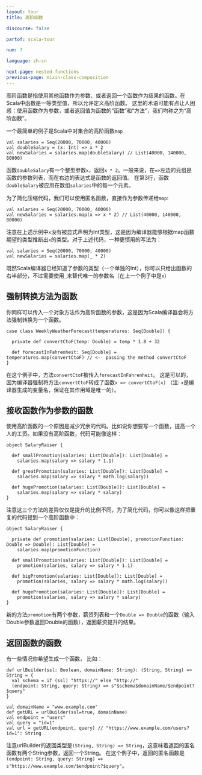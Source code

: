 ```yaml
---
layout: tour
title: 高阶函数

discourse: false

partof: scala-tour

num: 7

language: zh-cn

next-page: nested-functions
previous-page: mixin-class-composition
---
```


高阶函数是指使用其他函数作为参数、或者返回一个函数作为结果的函数。在Scala中函数是一等类型值，所以允许定义高阶函数。
这里的术语可能有点让人困惑：使用函数作为参数，或者返回值为函数的“函数”和“方法”，我们均称之为“高阶函数”。

一个最简单的例子是Scala中对集合的高阶函数`map`
```
val salaries = Seq(20000, 70000, 40000)
val doubleSalary = (x: Int) => x * 2
val newSalaries = salaries.map(doubleSalary) // List(40000, 140000, 80000)
```
函数`doubleSalary`有一个整型参数`x`，返回`x * 2`。一般来说，在`=>`左边的元组是函数的参数列表，而在右边的表达式是函数的返回值。
在第3行，函数`doubleSalary`被应用在数组`salaries`中的每一个元素。

为了简化压缩代码，我们可以使用匿名函数，直接作为参数传递给`map`:
```
val salaries = Seq(20000, 70000, 40000)
val newSalaries = salaries.map(x => x * 2) // List(40000, 140000, 80000)
```
注意在上述示例中`x`没有被显式声明为Int类型，这是因为编译器能够根据map函数期望的类型推断出`x`的类型。对于上述代码，一种更惯用的写法为：
```tut
val salaries = Seq(20000, 70000, 40000)
val newSalaries = salaries.map(_ * 2)
```
既然Scala编译器已经知道了参数的类型（一个单独的Int），你可以只给出函数的右半部分，不过需要使用`_`来替代唯一的参数名（在上一个例子中是`x`）

## 强制转换方法为函数
你同样可以传入一个对象方法作为高阶函数的参数，这是因为Scala编译器会将方法强制转换为一个函数。
```
case class WeeklyWeatherForecast(temperatures: Seq[Double]) {

  private def convertCtoF(temp: Double) = temp * 1.8 + 32

  def forecastInFahrenheit: Seq[Double] = temperatures.map(convertCtoF) // <-- passing the method convertCtoF
}
```
在这个例子中，方法`convertCtoF`被传入`forecastInFahrenheit`。
这是可以的，因为编译器强制将方法`convertCtoF`转成了函数`x => convertCtoF(x)` 
（注: `x`是编译器生成的变量名，保证在其作用域是唯一的）。

## 接收函数作为参数的函数
使用高阶函数的一个原因是减少冗余的代码。比如说你想要写一个函数，提高一个人的工资。如果没有高阶函数，代码可能像这样：
```tut
object SalaryRaiser {

  def smallPromotion(salaries: List[Double]): List[Double] =
    salaries.map(salary => salary * 1.1)

  def greatPromotion(salaries: List[Double]): List[Double] =
    salaries.map(salary => salary * math.log(salary))

  def hugePromotion(salaries: List[Double]): List[Double] =
    salaries.map(salary => salary * salary)
}
```

注意这三个方法的差异仅仅是提升的比例不同，为了简化代码，你可以像这样把重复的代码提到一个高阶函数中：

```tut
object SalaryRaiser {

  private def promotion(salaries: List[Double], promotionFunction: Double => Double): List[Double] =
    salaries.map(promotionFunction)

  def smallPromotion(salaries: List[Double]): List[Double] =
    promotion(salaries, salary => salary * 1.1)

  def bigPromotion(salaries: List[Double]): List[Double] =
    promotion(salaries, salary => salary * math.log(salary))

  def hugePromotion(salaries: List[Double]): List[Double] =
    promotion(salaries, salary => salary * salary)
}
```

新的方法`promotion`有两个参数，薪资列表和一个`Double => Double`的函数（输入Double参数返回Double的函数），返回薪资提升的结果。

## 返回函数的函数

有一些情况你希望生成一个函数， 比如：

```tut
def urlBuilder(ssl: Boolean, domainName: String): (String, String) => String = {
  val schema = if (ssl) "https://" else "http://"
  (endpoint: String, query: String) => s"$schema$domainName/$endpoint?$query"
}

val domainName = "www.example.com"
def getURL = urlBuilder(ssl=true, domainName)
val endpoint = "users"
val query = "id=1"
val url = getURL(endpoint, query) // "https://www.example.com/users?id=1": String
```

注意urlBuilder的返回类型是`(String, String) => String`，这意味着返回的匿名函数有两个String参数，返回一个String。
在这个例子中，返回的匿名函数是`(endpoint: String, query: String) => s"https://www.example.com/$endpoint?$query"`。
